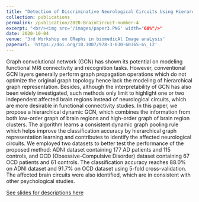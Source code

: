 ```yaml
---
title: "Detection of Discriminative Neurological Circuits Using Hierarchical Graph Convolutional Networks in fMRI Sequences"
collection: publications
permalink: /publication/2020-BrainCircuit-number-4
excerpt: "<br/><img src='/images/paper3.PNG' width="60%"/>"
date: 2020-10-04
venue: '3rd Workshop on GRaphs in biomedicAl Image anaLysis'
paperurl: 'https://doi.org/10.1007/978-3-030-60365-6\_12'
---
```

Graph convolutional network (GCN) has shown its potential on modeling functional MRI connectivity and recognition tasks. However, conventional GCN layers generally perform graph propagation operations which do not optimize the original graph topology hence lack the modeling of hierarchical graph representation. Besides, although the interpretability of GCN has also been widely investigated, such methods only limit to highlight one or two independent affected brain regions instead of neurological circuits, which are more desirable in functional connectivity studies. In this paper, we propose a hierarchical dynamic GCN, which combines the information from both low-order graph of brain regions and high-order graph of brain region clusters. The algorithm learns a consistent dynamic graph pooling rule which helps improve the classification accuracy by hierarchical graph representation learning and contributes to identify the affected neurological circuits. We employed two datasets to better test the performance of the proposed method: ADNI dataset containing 177 AD patients and 115 controls, and OCD (Obsessive-Compulsive Disorder) dataset containing 67 OCD patients and 61 controls. The classification accuracy reaches 88.0% on ADNI dataset and 91.7% on OCD dataset using 5-fold cross-validation. The affected brain circuits were also identified, which are in consistent with other psychological studies.

[See slides for descriptions here](http://academicpages.github.io/files/paper8.pptx)

